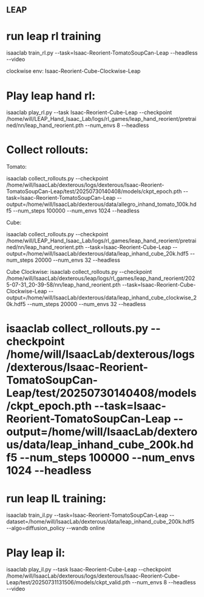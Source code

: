 
## LEAP
# run leap rl training
isaaclab train_rl.py --task=Isaac-Reorient-TomatoSoupCan-Leap --headless --video

clockwise env: Isaac-Reorient-Cube-Clockwise-Leap

# Play leap hand rl:

isaaclab play_rl.py --task Isaac-Reorient-Cube-Leap --checkpoint /home/will/LEAP_Hand_Isaac_Lab/logs/rl_games/leap_hand_reorient/pretrained/nn/leap_hand_reorient.pth --num_envs 8 --headless

# Collect rollouts:

Tomato:

isaaclab collect_rollouts.py --checkpoint /home/will/IsaacLab/dexterous/logs/dexterous/Isaac-Reorient-TomatoSoupCan-Leap/test/20250730140408/models/ckpt_epoch.pth --task=Isaac-Reorient-TomatoSoupCan-Leap --output=/home/will/IsaacLab/dexterous/data/allegro_inhand_tomato_100k.hdf5 --num_steps 100000 --num_envs 1024 --headless

Cube:

isaaclab collect_rollouts.py --checkpoint /home/will/LEAP_Hand_Isaac_Lab/logs/rl_games/leap_hand_reorient/pretrained/nn/leap_hand_reorient.pth --task=Isaac-Reorient-Cube-Leap --output=/home/will/IsaacLab/dexterous/data/leap_inhand_cube_20k.hdf5 --num_steps 20000 --num_envs 32 --headless

Cube Clockwise:
isaaclab collect_rollouts.py --checkpoint  /home/will/IsaacLab/dexterous/leap/logs/rl_games/leap_hand_reorient/2025-07-31_20-39-58/nn/leap_hand_reorient.pth --task=Isaac-Reorient-Cube-Clockwise-Leap --output=/home/will/IsaacLab/dexterous/data/leap_inhand_cube_clockwise_20k.hdf5 --num_steps 20000 --num_envs 32 --headless


# isaaclab collect_rollouts.py --checkpoint /home/will/IsaacLab/dexterous/logs/dexterous/Isaac-Reorient-TomatoSoupCan-Leap/test/20250730140408/models/ckpt_epoch.pth --task=Isaac-Reorient-TomatoSoupCan-Leap --output=/home/will/IsaacLab/dexterous/data/leap_inhand_cube_200k.hdf5 --num_steps 100000 --num_envs 1024 --headless  

# run leap IL training:
isaaclab train_il.py --task=Isaac-Reorient-TomatoSoupCan-Leap --dataset=/home/will/IsaacLab/dexterous/data/leap_inhand_cube_200k.hdf5 --algo=diffusion_policy --wandb online



# Play leap il:
isaaclab play_il.py --task Isaac-Reorient-Cube-Leap --checkpoint /home/will/IsaacLab/dexterous/logs/dexterous/Isaac-Reorient-Cube-Leap/test/20250731131506/models/ckpt_valid.pth --num_envs 8 --headless --video




